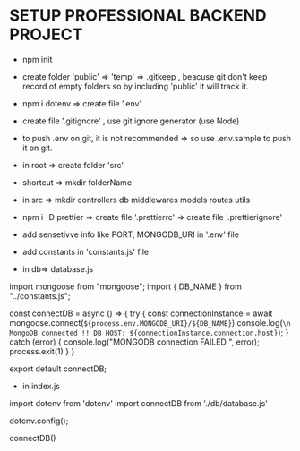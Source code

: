 # SETUP PROFESSIONAL BACKEND PROJECT

- npm init
- create folder 'public' => 'temp' => .gitkeep , 
beacuse git don't keep record of empty folders so by including 'public' it will track it.

- npm i dotenv => create file  '.env'
- create file '.gitignore'  , use git ignore generator (use Node)
- to push .env on git, it is not recommended => so use .env.sample to push it on git.

- in root => create folder 'src'
- shortcut => mkdir folderName 

- in src => mkdir controllers db middlewares models routes utils
- npm i -D prettier => create file '.prettierrc' => create file '.prettierignore'

- add sensetivve info like PORT, MONGODB_URI in '.env' file
- add constants in  'constants.js' file

- in db=> database.js

import mongoose from "mongoose";
import { DB_NAME } from "../constants.js";

const connectDB = async () => {
    try {
        const connectionInstance = await mongoose.connect(`${process.env.MONGODB_URI}/${DB_NAME}`)
        console.log(`\n MongoDB connected !! DB HOST: ${connectionInstance.connection.host}`);
    } catch (error) {
        console.log("MONGODB connection FAILED ", error);
        process.exit(1)
    }
}


export default connectDB;


- in index.js

import dotenv from 'dotenv'
import connectDB from './db/database.js'

dotenv.config();

connectDB()



